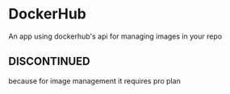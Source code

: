 # DockerHub

An app using dockerhub's api for managing images in your repo

## DISCONTINUED
because for image management it requires pro plan
